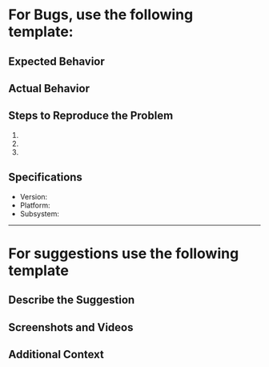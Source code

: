 # For Bugs, use the following template:

## Expected Behavior


## Actual Behavior


## Steps to Reproduce the Problem

  1.
  1.
  1.

## Specifications

  - Version:
  - Platform:
  - Subsystem:

---

# For suggestions use the following template

## Describe the Suggestion

## Screenshots and Videos

## Additional Context

